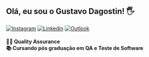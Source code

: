 
Olá, eu sou o Gustavo Dagostin! 🖐️
---

[![Instagram](https://img.shields.io/badge/Instagram-E4405F?style=for-the-badge&logo=instagram&logoColor=white)](https://www.instagram.com/dagostingustavo/)
[![Linkedin](https://img.shields.io/badge/LinkedIn-0077B5?style=for-the-badge&logo=linkedin&logoColor=white)](https://www.linkedin.com/in/gustavo-dagostin-b0103799//)
[![Outlook](https://img.shields.io/badge/Microsoft_Outlook-0078D4?style=for-the-badge&logo=microsoft-outlook&logoColor=white)](mailto:gustavodagostin752@hotmail.com)


#### 👨‍💻 Quality Assurance <br> 📚 Cursando pós graduação em QA e Teste de Software

